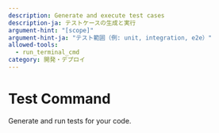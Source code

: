 ```yaml
---
description: Generate and execute test cases
description-ja: テストケースの生成と実行
argument-hint: "[scope]"
argument-hint-ja: "テスト範囲（例: unit, integration, e2e）"
allowed-tools:
  - run_terminal_cmd
category: 開発・デプロイ
---
```


# Test Command

Generate and run tests for your code.
